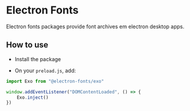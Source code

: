 # Electron Fonts

Electron fonts packages provide font archives em electron desktop apps.

## How to use

* Install the package

* On your `preload.js`, add:

```ts
import Exo from "@electron-fonts/exo"

window.addEventListener("DOMContentLoaded", () => {
    Exo.inject()
})
```
